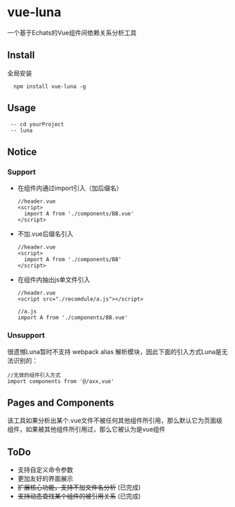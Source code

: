 # vue-luna
一个基于Echats的Vue组件间依赖关系分析工具

## Install

全局安装

```
  npm install vue-luna -g
```

## Usage

```
 -- cd yourProject
 -- luna
```

## Notice

### Support

* 在组件内通过import引入（加后缀名）
  ```
  //header.vue
  <script>
    import A from './components/BB.vue'  
  </script>
  ```
* 不加.vue后缀名引入
  ```
  //header.vue
  <script>
    import A from './components/BB'  
  </script>
  ```
* 在组件内抽出js单文件引入
  ```
  //header.vue
  <script src="./recomdule/a.js"></script>

  //a.js
  import A from './components/BB.vue'
  ```

### Unsupport

很遗憾Luna暂时不支持 webpack alias 解析模块，因此下面的引入方式Luna是无法识别的：
```
//无效的组件引入方式
import components from '@/axx,vue'
```





## Pages and Components

该工具如果分析出某个.vue文件不被任何其他组件所引用，那么默认它为页面级组件，如果被其他组件所引用过，那么它被认为是vue组件

## ToDo

* 支持自定义命令参数
* 更加友好的界面展示
* <s>扩展核心功能，支持不加文件名分析</s> (已完成)
* <s>支持动态查找某个组件的被引用关系</s> (已完成)